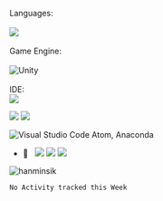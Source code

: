 Languages:
<br>
<br>
<img src="https://img.shields.io/badge/C&thinsp;%23-7F00FF?style=for-the-badge&logo=.net&logoColor=white?"/>
<br>
<br>
Game Engine:
<br>
<br>
<img alt="Unity" src="https://img.shields.io/badge/unity%20-%23000000.svg?&style=for-the-badge&logo=unity&logoColor=white"/>
<br>
<br>
IDE:  
<img src="https://img.shields.io/badge/Rider-fc0d3d?&style=for-the-badge&logo=rider&logoColor=white"/>



<img src="https://img.shields.io/badge/git%20-%23F05033.svg?&style=for-the-badge&logo=git&logoColor=white"/> <img src="https://img.shields.io/badge/github%20-212121.svg?&style=for-the-badge&logo=github&logoColor=white"/> 


 ![Visual Studio Code](https://img.shields.io/badge/-VsCode-2C2C32?style=flat-square&logo=rider&logoColor=0078D7) Atom, Anaconda
- 🎨 &nbsp;
 <img src="https://img.shields.io/badge/adobe%20photoshop%20-%2331A8FF.svg?&style=for-the-badge&logo=adobe%20photoshop&logoColor=white"/> <img src="https://img.shields.io/badge/figma%20-%23F24E1E.svg?&style=for-the-badge&logo=figma&logoColor=white"/>  <img src="https://img.shields.io/badge/adobe%20xd%20-%23FF26BE.svg?&style=for-the-badge&logo=adobe%20xd&logoColor=white"/>
<img align="center" src="https://github-readme-streak-stats.herokuapp.com/?user=hanminsik&count_private=true&theme=radical" alt="hanminsik" />

<!--START_SECTION:waka-->
```text
No Activity tracked this Week
```
<!--END_SECTION:waka-->

